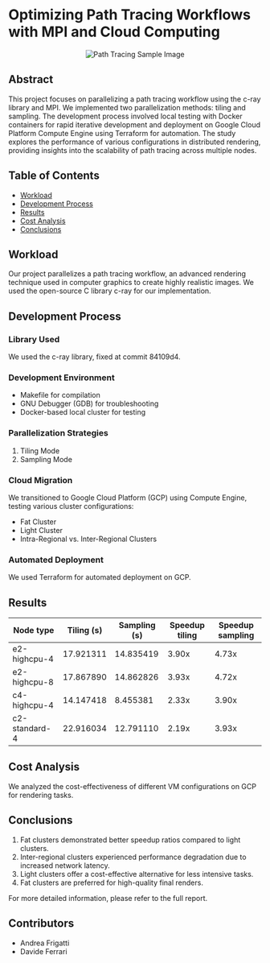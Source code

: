 # Optimizing Path Tracing Workflows with MPI and Cloud Computing

<p align="center">
  <img src="https://github.com/ferraridavide/aca-project/blob/master/src/output_0000.png" alt="Path Tracing Sample Image">
</p>

## Abstract

This project focuses on parallelizing a path tracing workflow using the c-ray library and MPI. We implemented two parallelization methods: tiling and sampling. The development process involved local testing with Docker containers for rapid iterative development and deployment on Google Cloud Platform Compute Engine using Terraform for automation. The study explores the performance of various configurations in distributed rendering, providing insights into the scalability of path tracing across multiple nodes.

## Table of Contents

- [Workload](#workload)
- [Development Process](#development-process)
- [Results](#results)
- [Cost Analysis](#cost-analysis)
- [Conclusions](#conclusions)

## Workload

Our project parallelizes a path tracing workflow, an advanced rendering technique used in computer graphics to create highly realistic images. We used the open-source C library c-ray for our implementation.


## Development Process

### Library Used

We used the c-ray library, fixed at commit 84109d4.

### Development Environment

- Makefile for compilation
- GNU Debugger (GDB) for troubleshooting
- Docker-based local cluster for testing

### Parallelization Strategies

1. Tiling Mode
2. Sampling Mode

### Cloud Migration

We transitioned to Google Cloud Platform (GCP) using Compute Engine, testing various cluster configurations:

- Fat Cluster
- Light Cluster
- Intra-Regional vs. Inter-Regional Clusters

### Automated Deployment

We used Terraform for automated deployment on GCP.

## Results

| Node type    | Tiling (s) | Sampling (s) | Speedup tiling | Speedup sampling |
|--------------|------------|--------------|----------------|------------------|
| e2-highcpu-4 | 17.921311  | 14.835419    | 3.90x          | 4.73x            |
| e2-highcpu-8 | 17.867890  | 14.862826    | 3.93x          | 4.72x            |
| c4-highcpu-4 | 14.147418  | 8.455381     | 2.33x          | 3.90x            |
| c2-standard-4| 22.916034  | 12.791110    | 2.19x          | 3.93x            |

## Cost Analysis

We analyzed the cost-effectiveness of different VM configurations on GCP for rendering tasks.

## Conclusions

1. Fat clusters demonstrated better speedup ratios compared to light clusters.
2. Inter-regional clusters experienced performance degradation due to increased network latency.
3. Light clusters offer a cost-effective alternative for less intensive tasks.
4. Fat clusters are preferred for high-quality final renders.

For more detailed information, please refer to the full report.

## Contributors

- Andrea Frigatti
- Davide Ferrari
